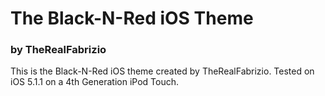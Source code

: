 # The Black-N-Red iOS Theme
### by TheRealFabrizio

This is the Black-N-Red iOS theme created by TheRealFabrizio. Tested on iOS 5.1.1 on a 4th Generation iPod Touch.
